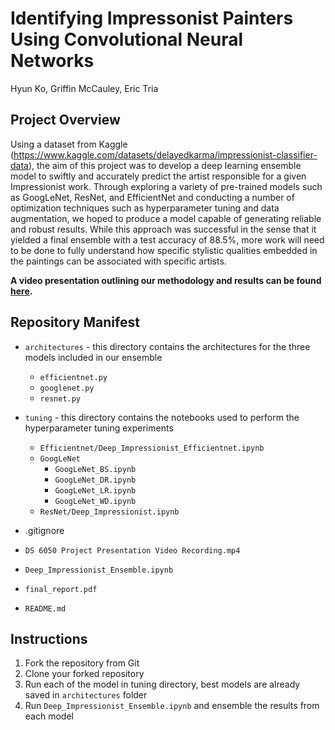 # Identifying Impressonist Painters Using Convolutional Neural Networks
Hyun Ko, Griffin McCauley, Eric Tria

## Project Overview

Using a dataset from Kaggle (https://www.kaggle.com/datasets/delayedkarma/impressionist-classifier-data), the aim of this project was to develop a deep learning ensemble model to swiftly and accurately predict the artist responsible for a given Impressionist work. Through exploring a variety of pre-trained models such as GoogLeNet, ResNet, and EfficientNet and conducting a number of optimization techniques such as hyperparameter tuning and data augmentation, we hoped to produce a model capable of generating reliable and robust results. While this approach was successful in the sense that it yielded a final ensemble with a test accuracy of 88.5%, more work will need to be done to fully understand how specific stylistic qualities embedded in the paintings can be associated with specific artists.

**A video presentation outlining our methodology and results can be found [here](https://github.com/Griffin-McCauley/ImpressonistCNN/blob/main/DS%206050%20Project%20Presentation%20Video%20Recording.mp4).**

## Repository Manifest

* `architectures`    - this directory contains the architectures for the three models included in our ensemble
    * `efficientnet.py`
    * `googlenet.py`
    * `resnet.py`
* `tuning`    - this directory contains the notebooks used to perform the hyperparameter tuning experiments
    * `Efficientnet/Deep_Impressionist_Efficientnet.ipynb`
    * `GoogLeNet`
        - `GoogLeNet_BS.ipynb`
        - `GoogLeNet_DR.ipynb`
        - `GoogLeNet_LR.ipynb`
        - `GoogLeNet_WD.ipynb`
    * `ResNet/Deep_Impressionist.ipynb`
    
* .gitignore
* `DS 6050 Project Presentation Video Recording.mp4`
* `Deep_Impressionist_Ensemble.ipynb`
* `final_report.pdf`
* `README.md`

## Instructions
1. Fork the repository from Git
2. Clone your forked repository
3. Run each of the model in tuning directory, best models are already saved in `architectures` folder
4. Run `Deep_Impressionist_Ensemble.ipynb` and ensemble the results from each model 

